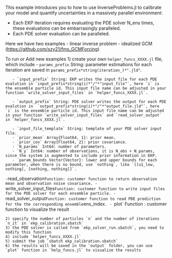 

This example introduces you to how to use InverseProblems.jl to calibrate your model and quantify uncertainties in a massively parallel environment:
  - Each EKP iteration requires evaluating the PDE solver N_ens times,	these evaluations can be embarrasingly paralleled.
  - Each PDE solver evaluation can be paralleled.


Here we have two examples
    - linear inverse problem
    - idealized GCM (https://github.com/szy21/fms_GCMForcing)


To run or Add new examples
    1) create your own `helper_funcs_XXXX.jl` file, which include 
       - `params_prefix` String:  parameter estimations for each iteration are saved in `params_prefix*string(iteration_)*".jld"`.

       - `input_prefix` String: EKP writes the input file for each PDE evalution in `input_prefix*string(i)*"/"*"input_file"`, here `i` is the ensemble particle id. This input file name can be adjusted in your function `write_solver_input_files` in `helper_funcs_XXXX.jl`.

       - `output_prefix` String: PDE solver writes the output for each PDE evalution in  `output_prefix*string(i)*"/"*"output_file.jld"`, here `i` is the ensemble particle id. This input file name can be adjusted in your function `write_solver_input_files` and `read_solver_output` in `helper_funcs_XXXX.jl`.

       - `input_file_template` String: template of your PDE solver input file.
       - `prior_mean` Array{Float64, 1}: prior mean.
       - `prior_cov` Array{Float64, 2}: prior covariance.
       - `N_params` Int64: number of parameters. 
       - `N_y` Int64: number of observations, it is N_obs + N_params, since the system is augmented to include prior information in EKP.
       - `param_bounds Vector{Vector}: lower and upper bounds for each parameter, when there is no bound, use `nothing`, like `[[u1_low, nothing], [nothing, nothing]]`.
`
       - `read_observation` Function: customer function to return observation mean and observation noise covariance.
       - `write_solver_input_files` Function: customer function to write input files for the PDE solver for each ensemble particle.
       - `read_solver_output` Function: customer function to read PDE prediction for the the corresponding ensemble `ens_index`.
       - `plot` Function : customer function to visualize the result 

    2) specify the number of particles `n` and the number of iterations `n_it` in `ekp_calibration.sbatch` 
    3) the PDE solver is called from `ekp_solver_run.sbatch`, you need to modify this function
    4) include `helper_funcs_XXXX.jl`
    5) submit the job `sbatch ekp_calibration.sbatch`
    6) the results will be saved in the `output` folder, you can use `plot` function in `help_funcs.jl` to visualize the results



